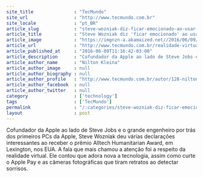 ```yaml
---
site_title               : "TecMundo"
site_url                 : "http://www.tecmundo.com.br"
site_locale              : "pt_BR"
article_slug             : "steve-wozniak-diz-ficar-emocionado-ao-usar-o-samsung-gear-vr"
article_title            : "Steve Wozniak diz 'ficar emocionado' ao usar o Samsung Gear VR"
article_image            : "https://imgnzn-a.akamaized.net//2016/06/09/09111417430707-t1200x480.jpg"
article_url              : "http://www.tecmundo.com.br/realidade-virtual/105819-steve-wozniak-diz-emocionado-usar-samsung-gear-vr.htm"
article_published_at     : "2016-06-09T11:16:42-03:00"
article_description      : "Cofundador da Apple ao lado de Steve Jobs e o grande engenheiro por trás dos primeiros PCs da Apple, Steve Wozniak deu várias declarações interessantes ao receber o prêmio Alltech Humanitarian Award, em Lexington, nos EUA. A fala que mais chamou a atenção foi a respeito da realidade virtual. Ele contou que adora nova a tecnologia, assim como curte o Apple Pay e as câmeras fotográficas que tiram retratos ao detectar sorrisos."
article_author_name      : "Nilton Kleina"
article_author_image     : null
article_author_biography : null
article_author_profile   : "http://www.tecmundo.com.br/autor/128-nilton-kleina/"
article_author_facebook  : null
article_author_twitter   : null
category                 : ['technology']
tags                     : ['TecMundo']
permalink                : "/:categories/steve-wozniak-diz-ficar-emocionado-ao-usar-o-samsung-gear-vr/"
layout                   : post
---
```


Cofundador da Apple ao lado de Steve Jobs e o grande engenheiro por trás dos primeiros PCs da Apple, Steve Wozniak deu várias declarações interessantes ao receber o prêmio Alltech Humanitarian Award, em Lexington, nos EUA. A fala que mais chamou a atenção foi a respeito da realidade virtual. Ele contou que adora nova a tecnologia, assim como curte o Apple Pay e as câmeras fotográficas que tiram retratos ao detectar sorrisos.
